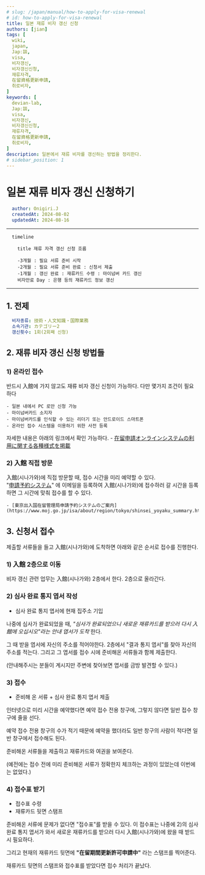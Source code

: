```yaml
---
# slug: /japan/manual/how-to-apply-for-visa-renewal
# id: how-to-apply-for-visa-renewal
title: 일본 재류 비자 갱신 신청
authors: [jian]
tags: [
  wiki, 
  japan, 
  Japː談,
  visa, 
  비자갱신, 
  비자갱신신청,
  재류자격,
  在留資格更新申請,
  취로비자,
]
keywords: [
  devian-lab,
  Japː談,
  visa, 
  비자갱신, 
  비자갱신신청,
  재류자격,
  在留資格更新申請,
  취로비자,
]
description: 일본에서 재류 비자를 갱신하는 방법을 정리한다.
# sidebar_position: 1
---
```


<!--title -->
# 일본 재류 비자 갱신 신청하기
<!--//title -->

<!-- 
```json
{
  "author": "Onigiri.J",
  "createdAt": "2024-08-02",
  "updatedAt": "2024-08-16"
}
``` 
-->

```yaml
  author: Onigiri.J
  createdAt: 2024-08-02
  updatedAt: 2024-08-16
```

---


```mermaid
  timeline

    title 재류 자격 갱신 신청 흐름

    -3개월 : 필요 서류 준비 시작
    -2개월 : 필요 서류 준비 완료 : 신청서 제출
    -1개월 : 갱신 완료 : 재류카드 수령 : 마이넘버 카드 갱신
    비자만료 Day : 은행 등의 재류카드 정보 갱신

```

--- 

## 1. 전제

  ```yaml
    비자종류: 技術・人文知識・国際業務
    소속기관: カテゴリー2
    갱신횟수: 1회(2회째 신청)
  ```

## 2. 재류 비자 갱신 신청 방법들

### 1) 온라인 접수

  반드시 入館에 가지 않고도 재류 비자 갱신 신청이 가능하다. 다만 몇가지 조건이 필요하다

    - 일본 내에서 PC 로만 신청 가능
    - 마이넘버카드 소지자
    - 마이넘버카드를 인식할 수 있는 리더기 또는 안드로이드 스마트폰
    - 온라인 접수 시스템을 이용하기 위한 사전 등록

  자세한 내용은 아래의 링크에서 확인 가능하다.
    - [在留申請オンラインシステムの利用に関する各種様式を掲載](https://www.moj.go.jp/isa/applications/online/online_guidance.html)

### 2) 入館 직접 방문

  入館(시나가와)에 직접 방문할 때, 접수 시간을 미리 예약할 수 있다.  
  "[申請予約システム](https://www.tokyoimmi-yoyaku.moj.go.jp/)" 에 이메일을 등록하여 入館(시나가와)에 접수하러 갈 시간을 등록하면 그 시간에 맞춰 접수를 할 수 있다.

    - [東京出入国在留管理局申請予約システムのご案内](https://www.moj.go.jp/isa/about/region/tokyo/shinsei_yoyaku_summary.html)



## 3. 신청서 접수

  제출할 서류들을 들고 入館(시나가와)에 도착하면 아래와 같은 순서로 접수를 진행한다.

### 1) 入館 2층으로 이동

  비자 갱신 관련 업무는 入館(시나가와) 2층에서 한다. 2층으로 올라간다.

### 2) 심사 완료 통지 엽서 작성

  - 심사 완료 통지 엽서에 현재 집주소 기입

  나중에 심사가 완료되었을 때, _"심사가 완료되었으니 새로운 재류카드를 받으러 다시 入館에 오십시오"라는 안내 엽서가 도착_ 한다. 
  
  그 때 받을 엽서에 자신의 주소를 적어야한다. 2층에서 "결과 통지 엽서"를 찾아 자신의 주소를 적는다. 그리고 그 엽서를 접수 시에 준비해온 서류들과 함께 제출한다. 

  (안내해주시는 분들이 계시지만 주변에 찾아보면 엽서를 금방 발견할 수 있다.)

### 3) 접수

  - 준비해 온 서류 + 심사 완료 통지 엽서 제출 

  인터넷으로 미리 시간을 예약했다면 예약 접수 전용 창구에, 그렇지 않다면 일반 접수 창구에 줄을 선다.

  예약 접수 전용 창구의 수가 적기 때문에 예약을 했더라도 일반 창구의 사람이 적다면 일반 창구에서 접수해도 된다.

  준비해온 서류들을 제출하고 재류카드와 여권을 보여준다.

  (예전에는 접수 전에 미리 준비해온 서류가 정확한지 체크하는 과정이 있었는데 이번에는 없었다.)

### 4) 접수표 받기

  - 접수표 수령
  - 재류카드 뒷면 스탬프

  준비해온 서류에 문제가 없다면 "접수표"를 받을 수 있다. 이 접수표는 나중에 2)의 심사 완료 통지 엽서가 와서 새로운 재류카드를 받으러 다시 入館(시나가와)에 왔을 때 받드시 필요하다.

  그리고 현재의 재류카드 뒷면에 **"在留期間更新許可申請中"** 라는 스탬프를 찍어준다.

  재류카드 뒷면의 스탬프와 접수표를 받았다면 접수 처리가 끝났다.

